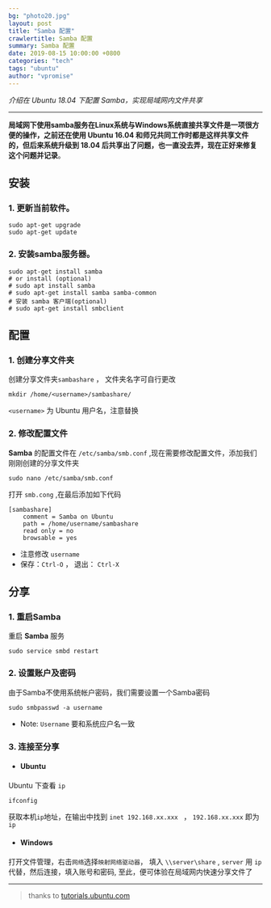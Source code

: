 ```yaml
---
bg: "photo20.jpg"
layout: post
title: "Samba 配置"
crawlertitle: Samba 配置
summary: Samba 配置
date: 2019-08-15 10:00:00 +0800
categories: "tech"
tags: "ubuntu"
author: "vpromise"
---
```


*介绍在 Ubuntu 18.04 下配置 Samba，实现局域网内文件共享*

---

**局域网下使用samba服务在Linux系统与Windows系统直接共享文件是一项很方便的操作，之前还在使用 Ubuntu 16.04 和师兄共同工作时都是这样共享文件的，但后来系统升级到 18.04 后共享出了问题，也一直没去弄，现在正好来修复这个问题并记录**。

## 安装

### 1. 更新当前软件。

```
sudo apt-get upgrade  
sudo apt-get update  
```

### 2. 安装samba服务器。 

```
sudo apt-get install samba
# or install (optional)
# sudo apt install samba
# sudo apt-get install samba samba-common
# 安装 samba 客户端(optional)
# sudo apt-get install smbclient 
```


## 配置

### 1. 创建分享文件夹

创建分享文件夹`sambashare` ， 文件夹名字可自行更改

```
mkdir /home/<username>/sambashare/
```
`<username>` 为 Ubuntu 用户名，注意替换

### 2. 修改配置文件

**Samba** 的配置文件在 `/etc/samba/smb.conf` ,现在需要修改配置文件，添加我们刚刚创建的分享文件夹
```
sudo nano /etc/samba/smb.conf
```
打开 `smb.cong` ,在最后添加如下代码
```
[sambashare]
    comment = Samba on Ubuntu
    path = /home/username/sambashare
    read only = no
    browsable = yes
```
- 注意修改 `username` 
- 保存：`Ctrl-O` ， 退出： `Ctrl-X`
  
## 分享

### 1. 重启Samba
重启 **Samba** 服务
```
sudo service smbd restart
```

### 2. 设置账户及密码
由于Samba不使用系统帐户密码，我们需要设置一个Samba密码
```
sudo smbpasswd -a username
```
- Note: `Username` 要和系统应户名一致

### 3. 连接至分享

- #### Ubuntu
Ubuntu 下查看 `ip`
```
ifconfig
```
获取本机`ip`地址，在输出中找到 `inet 192.168.xx.xxx ` ， `192.168.xx.xxx` 即为`ip`

- #### Windows
打开文件管理，右击`网络`选择`映射网络驱动器`， 填入 `\\server\share` , `server` 用 `ip` 代替，然后连接，填入账号和密码, 至此，便可体验在局域网内快速分享文件了



---
> thanks to [tutorials.ubuntu.com](https://tutorials.ubuntu.com/tutorial/install-and-configure-samba#0)